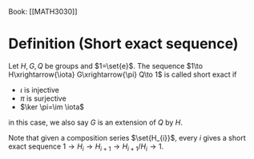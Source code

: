Book: [[MATH3030]]
# Definition (Short exact sequence)
Let $H,G,Q$ be groups and $1=\set{e}$. 
The sequence $1\to H\xrightarrow{\iota} G\xrightarrow{\pi} Q\to 1$ is called short exact if
- $\iota$ is injective
- $\pi$ is surjective
- $\ker \pi=\im \iota$

in this case, we also say $G$ is an extension of $Q$ by $H$.

Note that given a composition series $\set{H_{i}}$, every $i$ gives a short exact sequence $1\to H_{i}\to H_{i+1}\to H_{i+1}/H_{i}\to 1$.